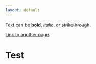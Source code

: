 ```yaml
---
layout: default
---
```


Text can be **bold**, _italic_, or ~~strikethrough~~.

[Link to another page](./another-page.html).
# Test

